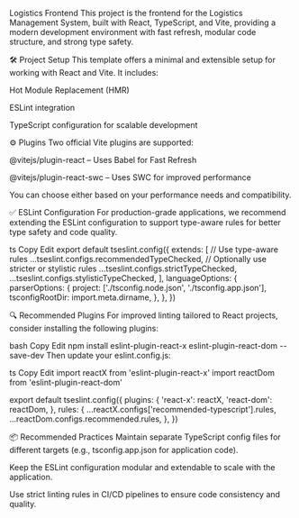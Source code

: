 Logistics Frontend
This project is the frontend for the Logistics Management System, built with React, TypeScript, and Vite, providing a modern development environment with fast refresh, modular code structure, and strong type safety.


🛠️ Project Setup
This template offers a minimal and extensible setup for working with React and Vite. It includes:

Hot Module Replacement (HMR)

ESLint integration

TypeScript configuration for scalable development


⚙️ Plugins
Two official Vite plugins are supported:

@vitejs/plugin-react – Uses Babel for Fast Refresh

@vitejs/plugin-react-swc – Uses SWC for improved performance

You can choose either based on your performance needs and compatibility.


✅ ESLint Configuration
For production-grade applications, we recommend extending the ESLint configuration to support type-aware rules for better type safety and code quality.

ts
Copy
Edit
export default tseslint.config({
  extends: [
    // Use type-aware rules
    ...tseslint.configs.recommendedTypeChecked,
    // Optionally use stricter or stylistic rules
    ...tseslint.configs.strictTypeChecked,
    ...tseslint.configs.stylisticTypeChecked,
  ],
  languageOptions: {
    parserOptions: {
      project: ['./tsconfig.node.json', './tsconfig.app.json'],
      tsconfigRootDir: import.meta.dirname,
    },
  },
})


🔍 Recommended Plugins
For improved linting tailored to React projects, consider installing the following plugins:

bash
Copy
Edit
npm install eslint-plugin-react-x eslint-plugin-react-dom --save-dev
Then update your eslint.config.js:

ts
Copy
Edit
import reactX from 'eslint-plugin-react-x'
import reactDom from 'eslint-plugin-react-dom'

export default tseslint.config({
  plugins: {
    'react-x': reactX,
    'react-dom': reactDom,
  },
  rules: {
    ...reactX.configs['recommended-typescript'].rules,
    ...reactDom.configs.recommended.rules,
  },
})


📦 Recommended Practices
Maintain separate TypeScript config files for different targets (e.g., tsconfig.app.json for application code).

Keep the ESLint configuration modular and extendable to scale with the application.

Use strict linting rules in CI/CD pipelines to ensure code consistency and quality.

